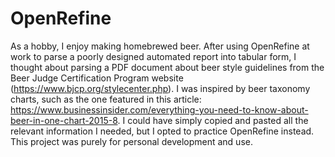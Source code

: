# OpenRefine
As a hobby, I enjoy making homebrewed beer. After using OpenRefine at work to parse a poorly designed automated report into tabular form, I thought about parsing a PDF document about beer style guidelines from the Beer Judge Certification Program website (https://www.bjcp.org/stylecenter.php). I was inspired by beer taxonomy charts, such as the one featured in this article: https://www.businessinsider.com/everything-you-need-to-know-about-beer-in-one-chart-2015-8. I could have simply copied and pasted all the relevant information I needed, but I opted to practice OpenRefine instead. This project was purely for personal development and use.
